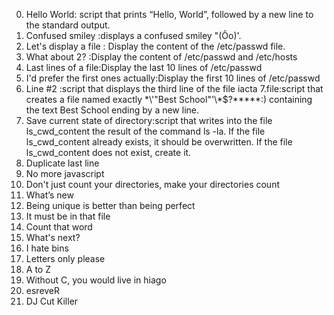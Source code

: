 0. Hello World: script that prints “Hello, World”, followed by a new line to the standard output.
1. Confused smiley :displays a confused smiley "(Ôo)'.
2. Let's display a file : Display the content of the /etc/passwd file.
3. What about 2? :Display the content of /etc/passwd and /etc/hosts
4. Last lines of a file:Display the last 10 lines of /etc/passwd
5. I'd prefer the first ones actually:Display the first 10 lines of /etc/passwd
6. Line #2 :script that displays the third line of the file iacta
7.file:script that creates a file named exactly \*\\'"Best School"\'\\*$\?\*\*\*\*\*:) containing the text Best School ending by a new line.
8. Save current state of directory:script that writes into the file ls_cwd_content the result of the command ls -la. If the file ls_cwd_content already exists, it should be overwritten. If the file ls_cwd_content does not exist, create it.
9. Duplicate last line
10. No more javascript
11. Don't just count your directories, make your directories count
12. What’s new
13. Being unique is better than being perfect
14. It must be in that file
15. Count that word
16. What's next?
17. I hate bins
18. Letters only please
19. A to Z
20. Without C, you would live in hiago
21. esreveR
22. DJ Cut Killer

